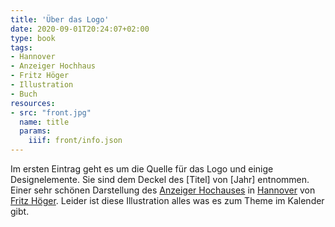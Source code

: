 ```yaml
---
title: 'Über das Logo'
date: 2020-09-01T20:24:07+02:00
type: book
tags:
- Hannover
- Anzeiger Hochhaus
- Fritz Höger
- Illustration
- Buch
resources:
- src: "front.jpg"
  name: title
  params:
    iiif: front/info.json
---
```


Im ersten Eintrag geht es um die Quelle für das Logo und einige Designelemente. Sie sind dem Deckel des [Titel] von [Jahr] entnommen. Einer sehr schönen Darstellung des [Anzeiger Hochauses](/tags/anzeiger-hochaus) in [Hannover](/tags/hannover) von [Fritz Höger](/tags/fritz-hoeger). Leider ist diese Illustration alles was es zum Theme im Kalender gibt.
